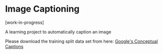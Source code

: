# Image Captioning

[work-in-progress]

A learning project to automatically caption an image

Please download the training split data set from here: [Google's Conceptual Captions](https://ai.google.com/research/ConceptualCaptions/download)
